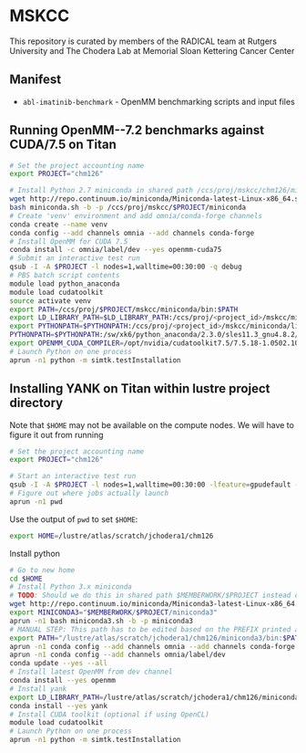 # MSKCC

This repository is curated by members of the RADICAL team at Rutgers University and The Chodera Lab at Memorial Sloan Kettering Cancer Center 

## Manifest

* `abl-imatinib-benchmark` - OpenMM benchmarking scripts and input files

## Running OpenMM--7.2 benchmarks against CUDA/7.5 on Titan 

```bash
# Set the project accounting name
export PROJECT="chm126"

# Install Python 2.7 miniconda in shared path /ccs/proj/mskcc/chm126/miniconda
wget http://repo.continuum.io/miniconda/Miniconda-latest-Linux-x86_64.sh -O miniconda.sh
bash miniconda.sh -b -p /ccs/proj/mskcc/$PROJECT/miniconda
# Create 'venv' environment and add omnia/conda-forge channels
conda create --name venv
conda config --add channels omnia --add channels conda-forge
# Install OpenMM for CUDA 7.5
conda install -c omnia/label/dev --yes openmm-cuda75
# Submit an interactive test run
qsub -I -A $PROJECT -l nodes=1,walltime=00:30:00 -q debug
# PBS batch script contents
module load python_anaconda
module load cudatoolkit
source activate venv
export PATH=/ccs/proj/$PROJECT/mskcc/miniconda/bin:$PATH
export LD_LIBRARY_PATH=$LD_LIBRARY_PATH:/ccs/proj/<project_id>/mskcc/miniconda/lib
export PYTHONPATH=$PYTHONPATH:/ccs/proj/<project_id>/mskcc/miniconda/lib/python2.7/site-packages/
PYTHONPATH=$PYTHONPATH:/sw/xk6/python_anaconda/2.3.0/sles11.3_gnu4.8.2/lib/python2.7/site-packages/
export OPENMM_CUDA_COMPILER=/opt/nvidia/cudatoolkit7.5/7.5.18-1.0502.10743.2.1/bin/nvcc
# Launch Python on one process
aprun -n1 python -m simtk.testInstallation
```

## Installing YANK on Titan within lustre project directory

Note that `$HOME` may not be available on the compute nodes. We will have to figure it out from running
```bash
# Set the project accounting name
export PROJECT="chm126"

# Start an interactive test run
qsub -I -A $PROJECT -l nodes=1,walltime=00:30:00 -lfeature=gpudefault -lgres=atlas1 -q debug
# Figure out where jobs actually launch
aprun -n1 pwd
```
Use the output of `pwd` to set `$HOME`:
```bash
export HOME=/lustre/atlas/scratch/jchodera1/chm126
```
Install python
```bash
# Go to new home
cd $HOME
# Install Python 3.x miniconda 
# TODO: Should we do this in shared path $MEMBERWORK/$PROJECT instead of new HOME?
wget http://repo.continuum.io/miniconda/Miniconda3-latest-Linux-x86_64.sh -O miniconda3.sh
export MINICONDA3="$MEMBERWORK/$PROJECT/miniconda3"
aprun -n1 bash miniconda3.sh -b -p miniconda3
# MANUAL STEP: This path has to be edited based on the PREFIX printed above
export PATH="/lustre/atlas/scratch/jchodera1/chm126/miniconda3/bin:$PATH"
aprun -n1 conda config --add channels omnia --add channels conda-forge
aprun -n1 conda config --add channels omnia/label/dev
conda update --yes --all
# Install latest OpenMM from dev channel
conda install --yes openmm
# Install yank
export LD_LIBRARY_PATH=/lustre/atlas/scratch/jchodera1/chm126/miniconda3/lib:$LD_LIBRARY_PATH
conda install --yes yank
# Install CUDA toolkit (optional if using OpenCL)
module load cudatoolkit
# Launch Python on one process
aprun -n1 python -m simtk.testInstallation
```
